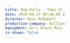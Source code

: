 ```yaml
---
title: Dom Dolla - Take It
date: 2019-04-17 09:46:00 Z
director: Ross McDowell
production-company: Bullion
equipment: Arri Alexa Mini
is-shown: false
---
```


